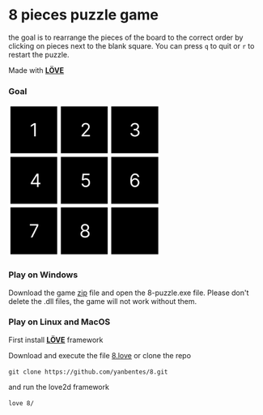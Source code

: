 # 8 pieces puzzle game

the goal is to rearrange the pieces of the board to the correct order by clicking on pieces next to the blank square. You can press `q` to quit or `r` to restart the puzzle. 

Made with **[LÖVE](https://love2d.org/)**

### Goal

<img src="assets/board2.png" alt="board" width="300" height="300"/>

### Play on Windows

Download the game [zip](https://drive.google.com/file/d/1T0Iu_xcWoubLXKwlxH0bqZNHVbga3F24/view?usp=sharing) file and open the 8-puzzle.exe file. Please don't delete the .dll files, the game will not work without them.

### Play on Linux and MacOS

First install **[LÖVE](https://love2d.org/)** framework

Download and execute the file [8.love](https://drive.google.com/file/d/1XCTubHVAD_d8_cX7mAKSODSwKzk-ZdQq/view?usp=sharing) or clone the repo

`git clone https://github.com/yanbentes/8.git`
 
and run the love2d framework
 
`love 8/`
